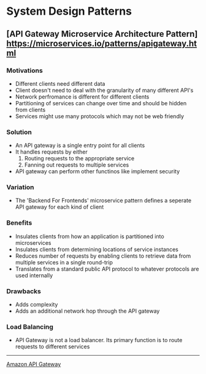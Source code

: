 # System Design Patterns

## [API Gateway Microservice Architecture Pattern] https://microservices.io/patterns/apigateway.html

### Motivations
* Different clients need different data
* Client doesn't need to deal with the granularity of many different API's
* Network perfromance is different for different clients
* Partitioning of services can change over time and should be hidden from clients
* Services might use many protocols which may not be web friendly 

### Solution
* An API gateway is a single entry point for all clients
* It handles requests by either
	1. Routing requests to the appropriate service
	2. Fanning out requests to multiple services
* API gateway can perform other functinos like implement security

### Variation
* The 'Backend For Frontends' microservice pattern defines a seperate API gateway for each kind of client

### Benefits
* Insulates clients from how an application is partitioned into microservices
* Insulates clients from determining locations of service instances
* Reduces number of requests by enabling clients to retrieve data from multiple services in a single round-trip
* Translates from a standard public API protocol to whatever protocols are used internally

### Drawbacks
* Adds complexity
* Adds an additional network hop through the API gateway

### Load Balancing
* API Gateway is not a load balancer. Its primary function is to route requests to different services
***

[Amazon API Gateway](https://aws.amazon.com/api-gateway/)